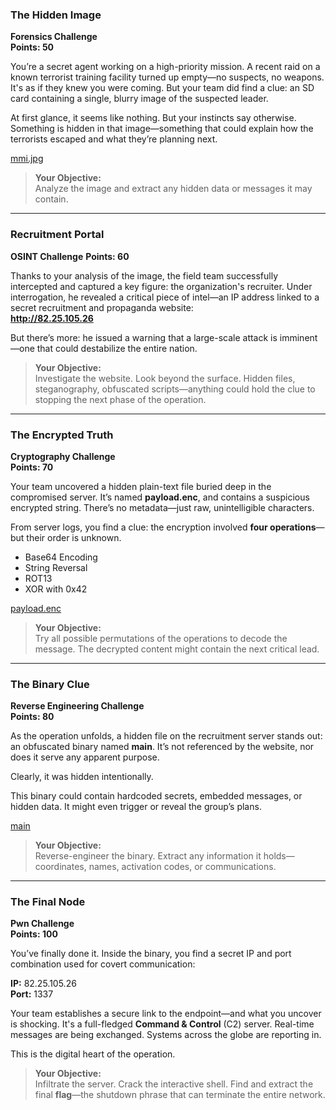 
### **The Hidden Image**  
**Forensics Challenge**  
**Points: 50**

You’re a secret agent working on a high-priority mission. A recent raid on a known terrorist training facility turned up empty—no suspects, no weapons. It's as if they knew you were coming. But your team did find a clue: an SD card containing a single, blurry image of the suspected leader.

At first glance, it seems like nothing. But your instincts say otherwise. Something is hidden in that image—something that could explain how the terrorists escaped and what they’re planning next.

[mmi.jpg](./mmi.jpg)

> **Your Objective:**  
Analyze the image and extract any hidden data or messages it may contain.

---

### **Recruitment Portal**  
**OSINT Challenge** 
**Points: 60**

Thanks to your analysis of the image, the field team successfully intercepted and captured a key figure: the organization's recruiter. Under interrogation, he revealed a critical piece of intel—an IP address linked to a secret recruitment and propaganda website:  
**http://82.25.105.26**

But there’s more: he issued a warning that a large-scale attack is imminent—one that could destabilize the entire nation.

> **Your Objective:**  
Investigate the website. Look beyond the surface. Hidden files, steganography, obfuscated scripts—anything could hold the clue to stopping the next phase of the operation.

---

### **The Encrypted Truth**  
**Cryptography Challenge**  
**Points: 70**

Your team uncovered a hidden plain-text file buried deep in the compromised server. It’s named **payload.enc**, and contains a suspicious encrypted string. There’s no metadata—just raw, unintelligible characters.

From server logs, you find a clue: the encryption involved **four operations**—but their order is unknown.

- Base64 Encoding  
- String Reversal  
- ROT13  
- XOR with 0x42  

[payload.enc](./payload.enc)

> **Your Objective:**  
Try all possible permutations of the operations to decode the message. The decrypted content might contain the next critical lead.
---

### **The Binary Clue**  
**Reverse Engineering Challenge**  
**Points: 80**

As the operation unfolds, a hidden file on the recruitment server stands out: an obfuscated binary named **main**. It’s not referenced by the website, nor does it serve any apparent purpose.

Clearly, it was hidden intentionally.

This binary could contain hardcoded secrets, embedded messages, or hidden data. It might even trigger or reveal the group’s plans.

[main](./main)

> **Your Objective:**  
Reverse-engineer the binary. Extract any information it holds—coordinates, names, activation codes, or communications.
---

### **The Final Node**  
**Pwn Challenge**  
**Points: 100**

You’ve finally done it. Inside the binary, you find a secret IP and port combination used for covert communication:

**IP:** 82.25.105.26  
**Port:** 1337

Your team establishes a secure link to the endpoint—and what you uncover is shocking. It's a full-fledged **Command & Control** (C2) server. Real-time messages are being exchanged. Systems across the globe are reporting in.

This is the digital heart of the operation.

> **Your Objective:**  
Infiltrate the server. Crack the interactive shell. Find and extract the final **flag**—the shutdown phrase that can terminate the entire network.

